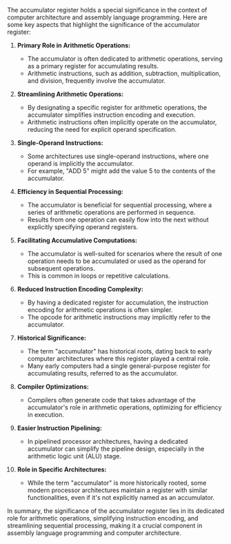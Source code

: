 The accumulator register holds a special significance in the context of computer architecture and assembly language programming. Here are some key aspects that highlight the significance of the accumulator register:

1. **Primary Role in Arithmetic Operations:**
   - The accumulator is often dedicated to arithmetic operations, serving as a primary register for accumulating results.
   - Arithmetic instructions, such as addition, subtraction, multiplication, and division, frequently involve the accumulator.

2. **Streamlining Arithmetic Operations:**
   - By designating a specific register for arithmetic operations, the accumulator simplifies instruction encoding and execution.
   - Arithmetic instructions often implicitly operate on the accumulator, reducing the need for explicit operand specification.

3. **Single-Operand Instructions:**
   - Some architectures use single-operand instructions, where one operand is implicitly the accumulator.
   - For example, "ADD 5" might add the value 5 to the contents of the accumulator.

4. **Efficiency in Sequential Processing:**
   - The accumulator is beneficial for sequential processing, where a series of arithmetic operations are performed in sequence.
   - Results from one operation can easily flow into the next without explicitly specifying operand registers.

5. **Facilitating Accumulative Computations:**
   - The accumulator is well-suited for scenarios where the result of one operation needs to be accumulated or used as the operand for subsequent operations.
   - This is common in loops or repetitive calculations.

6. **Reduced Instruction Encoding Complexity:**
   - By having a dedicated register for accumulation, the instruction encoding for arithmetic operations is often simpler.
   - The opcode for arithmetic instructions may implicitly refer to the accumulator.

7. **Historical Significance:**
   - The term "accumulator" has historical roots, dating back to early computer architectures where this register played a central role.
   - Many early computers had a single general-purpose register for accumulating results, referred to as the accumulator.

8. **Compiler Optimizations:**
   - Compilers often generate code that takes advantage of the accumulator's role in arithmetic operations, optimizing for efficiency in execution.

9. **Easier Instruction Pipelining:**
   - In pipelined processor architectures, having a dedicated accumulator can simplify the pipeline design, especially in the arithmetic logic unit (ALU) stage.

10. **Role in Specific Architectures:**
    - While the term "accumulator" is more historically rooted, some modern processor architectures maintain a register with similar functionalities, even if it's not explicitly named as an accumulator.

In summary, the significance of the accumulator register lies in its dedicated role for arithmetic operations, simplifying instruction encoding, and streamlining sequential processing, making it a crucial component in assembly language programming and computer architecture.
